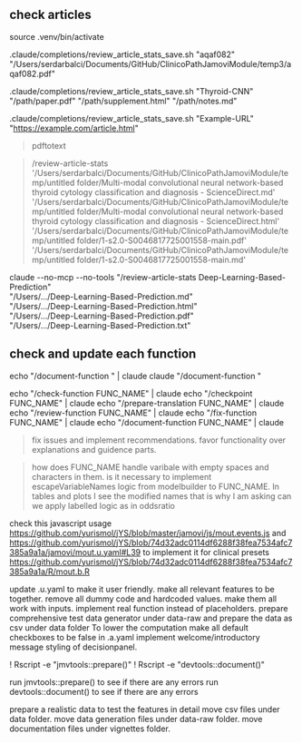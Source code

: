 ## check articles

source .venv/bin/activate

.claude/completions/review_article_stats_save.sh "aqaf082" \
  "/Users/serdarbalci/Documents/GitHub/ClinicoPathJamoviModule/temp3/aqaf082.pdf"

.claude/completions/review_article_stats_save.sh "Thyroid-CNN" \
  "/path/paper.pdf" "/path/supplement.html" "/path/notes.md"

.claude/completions/review_article_stats_save.sh "Example-URL" \
  "<https://example.com/article.html>"

> pdftotext

> /review-article-stats '/Users/serdarbalci/Documents/GitHub/ClinicoPathJamoviModule/temp/untitled folder/Multi-modal convolutional neural network-based thyroid cytology classification and diagnosis - ScienceDirect.md'
'/Users/serdarbalci/Documents/GitHub/ClinicoPathJamoviModule/temp/untitled folder/Multi-modal convolutional neural network-based thyroid cytology classification and diagnosis - ScienceDirect.html'
'/Users/serdarbalci/Documents/GitHub/ClinicoPathJamoviModule/temp/untitled folder/1-s2.0-S0046817725001558-main.pdf'
'/Users/serdarbalci/Documents/GitHub/ClinicoPathJamoviModule/temp/untitled folder/1-s2.0-S0046817725001558-main.md'

claude --no-mcp --no-tools "/review-article-stats Deep-Learning-Based-Prediction" \
  "/Users/.../Deep-Learning-Based-Prediction.md" \
  "/Users/.../Deep-Learning-Based-Prediction.html" \
  "/Users/.../Deep-Learning-Based-Prediction.pdf" \
  "/Users/.../Deep-Learning-Based-Prediction.txt"

## check and update each function

echo "/document-function " | claude
claude "/document-function "

echo "/check-function FUNC_NAME" | claude
echo "/checkpoint FUNC_NAME" | claude
echo "/prepare-translation FUNC_NAME" | claude
echo "/review-function FUNC_NAME" | claude
echo "/fix-function FUNC_NAME" | claude
echo "/document-function FUNC_NAME" | claude

> fix issues and implement recommendations. favor functionality over explanations and guidence parts.

> how does FUNC_NAME handle varibale with empty spaces and characters in them.
is it necessary to implement escapeVariableNames logic from modelbuilder to FUNC_NAME.
In tables and plots I see the modified names that is why I am asking
can we apply labelled logic as in oddsratio

check this javascript usage <https://github.com/yurismol/jYS/blob/master/jamovi/js/mout.events.js> and <https://github.com/yurismol/jYS/blob/74d32adc0114df6288f38fea7534afc7385a9a1a/jamovi/mout.u.yaml#L39>  to implement it for clinical presets
<https://github.com/yurismol/jYS/blob/74d32adc0114df6288f38fea7534afc7385a9a1a/R/mout.b.R>

update .u.yaml to make it user friendly. make all relevant features to be together.
remove all dummy code and hardcoded values. make them all work with inputs. implement real function instead of placeholders. 
prepare comprehensive test data generator under data-raw and prepare the data  as csv under data folder
To lower the computation make all default checkboxes to be false in .a.yaml
implement welcome/introductory message styling of decisionpanel.

! Rscript -e "jmvtools::prepare()"
! Rscript -e "devtools::document()"

run jmvtools::prepare() to see if there are any errors
run devtools::document() to see if there are any errors

prepare a realistic data to test the features in detail
move csv files under data folder.
move data generation files under data-raw folder.
move documentation files under vignettes folder.
